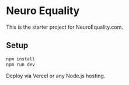 # Neuro Equality

This is the starter project for NeuroEquality.com.

## Setup

```bash
npm install
npm run dev
```

Deploy via Vercel or any Node.js hosting.